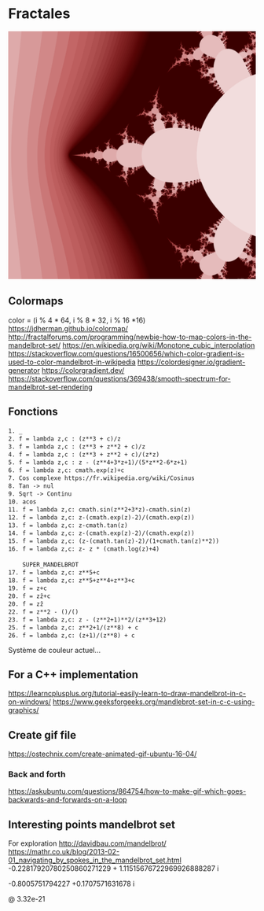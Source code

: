 # Fractales

![Alt text](https://raw.githubusercontent.com/Hubert-LEROUX/Fractales/master/best_pictures/exponential_1_4096_4096_reds.png "Fractal complex exponential")

## Colormaps

color = (i % 4 * 64, i % 8 * 32, i % 16 *16)
https://jdherman.github.io/colormap/    
http://fractalforums.com/programming/newbie-how-to-map-colors-in-the-mandelbrot-set/
https://en.wikipedia.org/wiki/Monotone_cubic_interpolation
https://stackoverflow.com/questions/16500656/which-color-gradient-is-used-to-color-mandelbrot-in-wikipedia
https://colordesigner.io/gradient-generator
https://colorgradient.dev/
https://stackoverflow.com/questions/369438/smooth-spectrum-for-mandelbrot-set-rendering


## Fonctions

    1. _
    2. f = lambda z,c : (z**3 + c)/z
    3. f = lambda z,c : (z**3 + z**2 + c)/z
    4. f = lambda z,c : (z**3 + z**2 + c)/(z*z)
    5. f = lambda z,c : z - (z**4+3*z+1)/(5*z**2-6*z+1)
    6. f = lambda z,c: cmath.exp(z)+c
    7. Cos complexe https://fr.wikipedia.org/wiki/Cosinus
    8. Tan -> nul
    9. Sqrt -> Continu
    10. acos
    11. f = lambda z,c: cmath.sin(z**2+3*z)-cmath.sin(z)
    12. f = lambda z,c: z-(cmath.exp(z)-2)/(cmath.exp(z))
    13. f = lambda z,c: z-cmath.tan(z)
    14. f = lambda z,c: z-(cmath.exp(z)-2)/(cmath.exp(z))
    15. f = lambda z,c: (z-(cmath.tan(z)-2)/(1+cmath.tan(z)**2))
    16. f = lambda z,c: z- z * (cmath.log(z)+4)

        SUPER_MANDELBROT
    17. f = lambda z,c: z**5+c
    18. f = lambda z,c: z**5+z**4+z**3+c
    19. f = z+c
    20. f = zẑ+c
    20. f = zẑ
    22. f = z**2 - ()/()
    23. f = lambda z,c: z - (z**2+1)**2/(z**3+12)
    25. f = lambda z,c: z**2+1/(z**8) + c
    26. f = lambda z,c: (z+1)/(z**8) + c
    

    
  Système de couleur actuel...


## For a C++ implementation
https://learncplusplus.org/tutorial-easily-learn-to-draw-mandelbrot-in-c-on-windows/
https://www.geeksforgeeks.org/mandlebrot-set-in-c-c-using-graphics/

## Create gif file
https://ostechnix.com/create-animated-gif-ubuntu-16-04/

### Back and forth 
https://askubuntu.com/questions/864754/how-to-make-gif-which-goes-backwards-and-forwards-on-a-loop


## Interesting points mandelbrot set

For exploration
http://davidbau.com/mandelbrot/
https://mathr.co.uk/blog/2013-02-01_navigating_by_spokes_in_the_mandelbrot_set.html
 -0.22817920780250860271229 +
  1.11515676722969926888287 i

  -0.8005751794227
  +0.1707571631678 i

@ 3.32e-21


